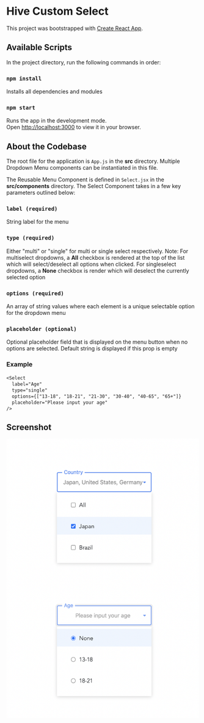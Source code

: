 # Hive Custom Select

This project was bootstrapped with [Create React App](https://github.com/facebook/create-react-app).

## Available Scripts

In the project directory, run the following commands in order:

### `npm install`

Installs all dependencies and modules

### `npm start`

Runs the app in the development mode.\
Open [http://localhost:3000](http://localhost:3000) to view it in your browser.

## About the Codebase

The root file for the application is `App.js` in the **src** directory. Multiple Dropdown Menu components can be instantiated in this file.

The Reusable Menu Component is defined in `Select.jsx` in the **src/components** directory. The Select Component takes in a few key parameters outlined below:

### `label (required)`

String label for the menu

### `type (required)`

Either "multi" or "single" for multi or single select respectively. Note: For multiselect dropdowns, a **All** checkbox is rendered at the top of the list which will select/deselect all options when clicked. For singleselect dropdowns, a **None** checkbox is render which will deselect the currently selected option

### `options (required)`

An array of string values where each element is a unique selectable option for the dropdown menu

### `placeholder (optional)`

Optional placeholder field that is displayed on the menu button when no options are selected. Default string is displayed if this prop is empty

### Example

```
<Select
  label="Age"
  type="single"
  options={["13-18", "18-21", "21-30", "30-40", "40-65", "65+"]}
  placeholder="Please input your age"
/>

```

## Screenshot

![alt text](/public/dropdown.png)
